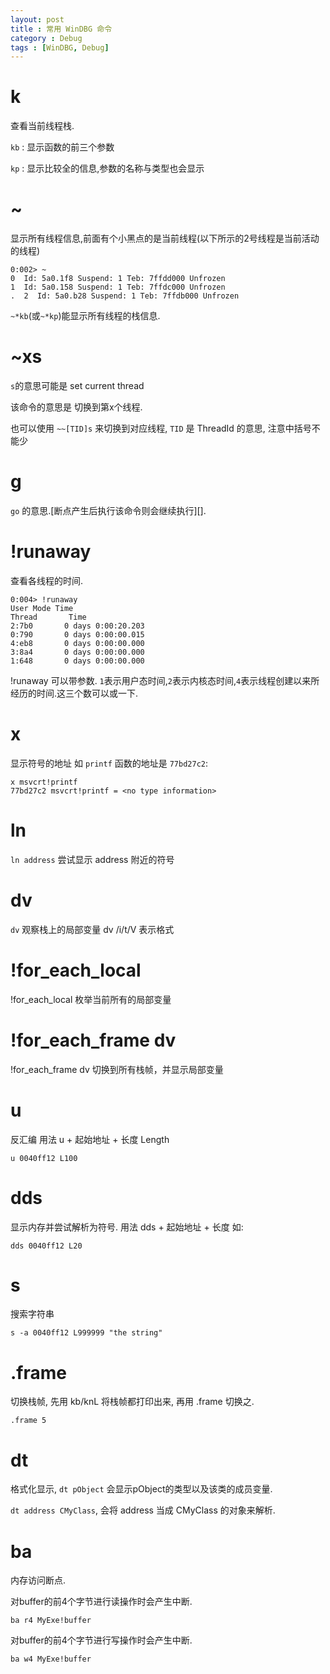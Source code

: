 ```yaml
---
layout: post
title : 常用 WinDBG 命令
category : Debug
tags : [WinDBG, Debug]
---
```

k
=

查看当前线程栈.

`kb` : 显示函数的前三个参数

`kp` : 显示比较全的信息,参数的名称与类型也会显示

~
=

显示所有线程信息,前面有个小黑点的是当前线程(以下所示的2号线程是当前活动的线程)

    0:002> ~
    0  Id: 5a0.1f8 Suspend: 1 Teb: 7ffdd000 Unfrozen
    1  Id: 5a0.158 Suspend: 1 Teb: 7ffdc000 Unfrozen
    .  2  Id: 5a0.b28 Suspend: 1 Teb: 7ffdb000 Unfrozen

`~*kb`(或`~*kp`)能显示所有线程的栈信息.

~xs
===

`s`的意思可能是 set current thread

该命令的意思是 切换到第x个线程.

也可以使用 `~~[TID]s` 来切换到对应线程, `TID` 是 ThreadId 的意思, 注意中括号不能少

g
=

`go` 的意思.[断点产生后执行该命令则会继续执行][].

!runaway
========

查看各线程的时间.

    0:004> !runaway
    User Mode Time
    Thread       Time
    2:7b0       0 days 0:00:20.203
    0:790       0 days 0:00:00.015
    4:eb8       0 days 0:00:00.000
    3:8a4       0 days 0:00:00.000
    1:648       0 days 0:00:00.000

!runaway 可以带参数.
`1`表示用户态时间,`2`表示内核态时间,`4`表示线程创建以来所经历的时间.这三个数可以或一下.

x
=

显示符号的地址 如 `printf` 函数的地址是 `77bd27c2`:

    x msvcrt!printf
    77bd27c2 msvcrt!printf = <no type information>

ln
==

`ln address` 尝试显示 address 附近的符号

dv
==

`dv` 观察栈上的局部变量 dv /i/t/V 表示格式

!for\_each\_local
=================

!for\_each\_local 枚举当前所有的局部变量

!for\_each\_frame dv
====================

!for\_each\_frame dv 切换到所有栈帧，并显示局部变量

u
=

反汇编 用法 u + 起始地址 + 长度 Length

    u 0040ff12 L100

dds
===

显示内存并尝试解析为符号. 用法 dds + 起始地址 + 长度 如:

    dds 0040ff12 L20

s
=

搜索字符串

    s -a 0040ff12 L999999 "the string"

.frame
======

切换栈帧, 先用 kb/knL 将栈帧都打印出来, 再用 .frame 切换之.

    .frame 5

dt
==

格式化显示, `dt pObject` 会显示pObject的类型以及该类的成员变量.

`dt address CMyClass`, 会将 address 当成 CMyClass 的对象来解析.

ba
==

内存访问断点.

对buffer的前4个字节进行读操作时会产生中断.

    ba r4 MyExe!buffer

对buffer的前4个字节进行写操作时会产生中断.

    ba w4 MyExe!buffer